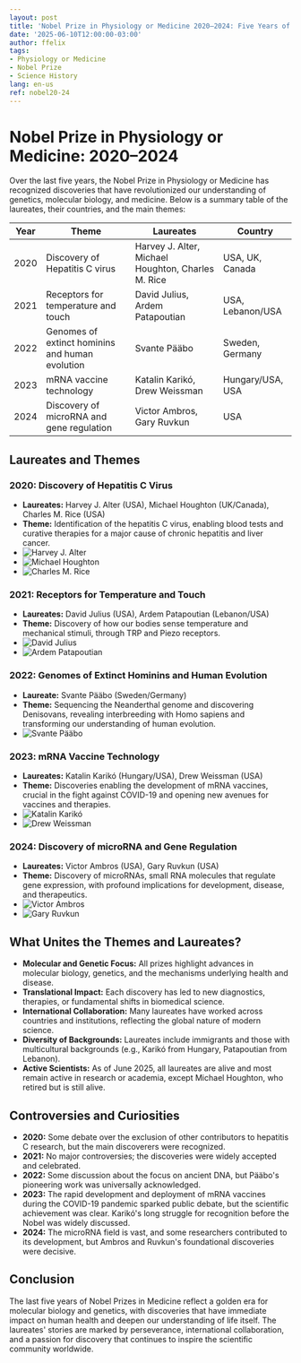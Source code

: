 ```yaml
---
layout: post
title: 'Nobel Prize in Physiology or Medicine 2020–2024: Five Years of Breakthroughs'
date: '2025-06-10T12:00:00-03:00'
author: ffelix
tags:
- Physiology or Medicine
- Nobel Prize
- Science History
lang: en-us
ref: nobel20-24
---
```


# Nobel Prize in Physiology or Medicine: 2020–2024

Over the last five years, the Nobel Prize in Physiology or Medicine has recognized discoveries that have revolutionized our understanding of genetics, molecular biology, and medicine. Below is a summary table of the laureates, their countries, and the main themes:

| Year | Theme | Laureates | Country |
|------|-------|-----------|---------|
| 2020 | Discovery of Hepatitis C virus | Harvey J. Alter, Michael Houghton, Charles M. Rice | USA, UK, Canada |
| 2021 | Receptors for temperature and touch | David Julius, Ardem Patapoutian | USA, Lebanon/USA |
| 2022 | Genomes of extinct hominins and human evolution | Svante Pääbo | Sweden, Germany |
| 2023 | mRNA vaccine technology | Katalin Karikó, Drew Weissman | Hungary/USA, USA |
| 2024 | Discovery of microRNA and gene regulation | Victor Ambros, Gary Ruvkun | USA |

## Laureates and Themes

### 2020: Discovery of Hepatitis C Virus
- **Laureates:** Harvey J. Alter (USA), Michael Houghton (UK/Canada), Charles M. Rice (USA)
- **Theme:** Identification of the hepatitis C virus, enabling blood tests and curative therapies for a major cause of chronic hepatitis and liver cancer.
- ![Harvey J. Alter](https://upload.wikimedia.org/wikipedia/commons/2/2d/Harvey_J._Alter_NIH.jpg)
- ![Michael Houghton](https://upload.wikimedia.org/wikipedia/commons/2/2e/Michael_Houghton_2017.jpg)
- ![Charles M. Rice](https://upload.wikimedia.org/wikipedia/commons/2/2e/Charles_M._Rice_2013.jpg)

### 2021: Receptors for Temperature and Touch
- **Laureates:** David Julius (USA), Ardem Patapoutian (Lebanon/USA)
- **Theme:** Discovery of how our bodies sense temperature and mechanical stimuli, through TRP and Piezo receptors.
- ![David Julius](https://upload.wikimedia.org/wikipedia/commons/2/2e/David_Julius_2019.jpg)
- ![Ardem Patapoutian](https://upload.wikimedia.org/wikipedia/commons/2/2e/Ardem_Patapoutian_2019.jpg)

### 2022: Genomes of Extinct Hominins and Human Evolution
- **Laureate:** Svante Pääbo (Sweden/Germany)
- **Theme:** Sequencing the Neanderthal genome and discovering Denisovans, revealing interbreeding with Homo sapiens and transforming our understanding of human evolution.
- ![Svante Pääbo](https://upload.wikimedia.org/wikipedia/commons/2/2e/Svante_Paabo_2016.jpg)

### 2023: mRNA Vaccine Technology
- **Laureates:** Katalin Karikó (Hungary/USA), Drew Weissman (USA)
- **Theme:** Discoveries enabling the development of mRNA vaccines, crucial in the fight against COVID-19 and opening new avenues for vaccines and therapies.
- ![Katalin Karikó](https://upload.wikimedia.org/wikipedia/commons/2/2e/Katalin_Karik%C3%B3_2021.jpg)
- ![Drew Weissman](https://upload.wikimedia.org/wikipedia/commons/2/2e/Drew_Weissman_2021.jpg)

### 2024: Discovery of microRNA and Gene Regulation
- **Laureates:** Victor Ambros (USA), Gary Ruvkun (USA)
- **Theme:** Discovery of microRNAs, small RNA molecules that regulate gene expression, with profound implications for development, disease, and therapeutics.
- ![Victor Ambros](https://upload.wikimedia.org/wikipedia/commons/2/2e/Victor_Ambros_2016.jpg)
- ![Gary Ruvkun](https://upload.wikimedia.org/wikipedia/commons/2/2e/Gary_Ruvkun_2016.jpg)

## What Unites the Themes and Laureates?

- **Molecular and Genetic Focus:** All prizes highlight advances in molecular biology, genetics, and the mechanisms underlying health and disease.
- **Translational Impact:** Each discovery has led to new diagnostics, therapies, or fundamental shifts in biomedical science.
- **International Collaboration:** Many laureates have worked across countries and institutions, reflecting the global nature of modern science.
- **Diversity of Backgrounds:** Laureates include immigrants and those with multicultural backgrounds (e.g., Karikó from Hungary, Patapoutian from Lebanon).
- **Active Scientists:** As of June 2025, all laureates are alive and most remain active in research or academia, except Michael Houghton, who retired but is still alive.

## Controversies and Curiosities

- **2020:** Some debate over the exclusion of other contributors to hepatitis C research, but the main discoverers were recognized.
- **2021:** No major controversies; the discoveries were widely accepted and celebrated.
- **2022:** Some discussion about the focus on ancient DNA, but Pääbo's pioneering work was universally acknowledged.
- **2023:** The rapid development and deployment of mRNA vaccines during the COVID-19 pandemic sparked public debate, but the scientific achievement was clear. Karikó's long struggle for recognition before the Nobel was widely discussed.
- **2024:** The microRNA field is vast, and some researchers contributed to its development, but Ambros and Ruvkun's foundational discoveries were decisive.

## Conclusion

The last five years of Nobel Prizes in Medicine reflect a golden era for molecular biology and genetics, with discoveries that have immediate impact on human health and deepen our understanding of life itself. The laureates' stories are marked by perseverance, international collaboration, and a passion for discovery that continues to inspire the scientific community worldwide.
